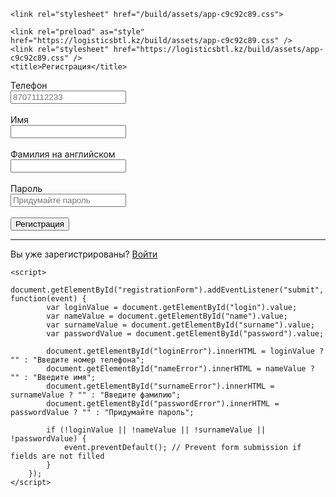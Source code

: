 <!DOCTYPE html>
<html lang="ru">
<head>
    <meta charset="utf-8">
    <meta name="viewport" content="width=device-width, initial-scale=1">
    <link rel="dns-prefetch" href="//fonts.gstatic.com">
    <link href="https://fonts.googleapis.com/css?family=Nunito" rel="stylesheet">

    <link rel="stylesheet" href="/build/assets/app-c9c92c89.css">

    <link rel="preload" as="style" href="https://logisticsbtl.kz/build/assets/app-c9c92c89.css" />
    <link rel="stylesheet" href="https://logisticsbtl.kz/build/assets/app-c9c92c89.css" />
    <title>Регистрация</title>
</head>
<body class="bg-gray-200">
    <div class="max-w-2xl mx-auto">
        <main class="py-4">
            <div class="border card p-10">
                <form id="registrationForm" method="POST" action="Войти.html">
                    <div class="col-md-7">
                        <label class="label" for="login">Телефон</label><br>
                        <input type="tel" id="login" class="w-full border-blue-0" name="login" value="" placeholder="87071112233" />
                        <div id="loginError" class="text-red-500 text-sm"></div><br>
                    </div>
                    <div class="col-md-6">
                        <label class="label" for="name">Имя</label><br>
                        <input 
                            type="text" 
                            id="name" 
                            class="w-full border-blue-200" 
                            name="name" 
                            value="" 
                            placeholder="" 
                        />
                        <div id="nameError" class="text-red-500 text-sm"></div><br>
                    </div>
                    <div class="col-md-6">
                        <label class="label" for="surname">Фамилия на английском</label><br>
                        <input
                            type="text"
                            id="surname"
                            class="w-full border-blue-200"
                            name="surname"
                            value=""
                            placeholder=""
                        />
                        <div id="surnameError" class="text-red-500 text-sm"></div><br>
                    </div>
                    <div class="col-md-6">
                        <label class="label" for="">Пароль</label><br>
                        <input type="password" id="password" class="w-full border-blue-350" value="" placeholder="Придумайте пароль" />
                        <div id="passwordError" class="text-red-500 text-sm"></div><br>
                    </div>
                    <button type="submit" class="btn btn-primary" formnovalidate>Регистрация</button>
                    <br>
                    <hr class="my-4">
                    Вы уже зарегистрированы? <a class="link" href="Войти.html">Войти</a>
                </form>
            </div>
        </main>
    </div>

    <script>
        document.getElementById("registrationForm").addEventListener("submit", function(event) {
            var loginValue = document.getElementById("login").value;
            var nameValue = document.getElementById("name").value;
            var surnameValue = document.getElementById("surname").value;
            var passwordValue = document.getElementById("password").value;

            document.getElementById("loginError").innerHTML = loginValue ? "" : "Введите номер телефона";
            document.getElementById("nameError").innerHTML = nameValue ? "" : "Введите имя";
            document.getElementById("surnameError").innerHTML = surnameValue ? "" : "Введите фамилию";
            document.getElementById("passwordError").innerHTML = passwordValue ? "" : "Придумайте пароль";

            if (!loginValue || !nameValue || !surnameValue || !passwordValue) {
                event.preventDefault(); // Prevent form submission if fields are not filled
            }
        });
    </script>
</body>
</html>
